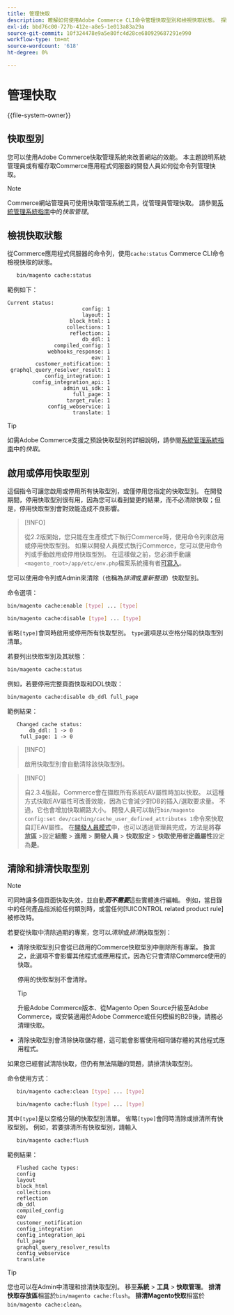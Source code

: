 ```yaml
---
title: 管理快取
description: 瞭解如何使用Adobe Commerce CLI命令管理快取型別和檢視快取狀態。 探索快取管理和最佳化技術。
exl-id: bbd76c00-727b-412e-a8e5-1e013a83a29a
source-git-commit: 10f324478e9a5e80fc4d28ce680929687291e990
workflow-type: tm+mt
source-wordcount: '618'
ht-degree: 0%

---
```


# 管理快取

{{file-system-owner}}

## 快取型別

您可以使用Adobe Commerce快取管理系統來改善網站的效能。 本主題說明系統管理員或有權存取Commerce應用程式伺服器的開發人員如何從命令列管理快取。

>[!NOTE]
>
>
>Commerce網站管理員可使用快取管理系統工具，從管理員管理快取。 請參閱[系統管理系統指南](https://experienceleague.adobe.com/en/docs/commerce-admin/systems/tools/cache-management)中的&#x200B;_快取管理_。


## 檢視快取狀態

從Commerce應用程式伺服器的命令列，使用`cache:status` Commerce CLI命令檢視快取的狀態。

```bash
   bin/magento cache:status
```

<!-- where `--bootstrap=` is a URL-encoded associative array of Commerce [application bootstrap parameters](../bootstrap/set-parameters.md) and values. -->

範例如下：

```
Current status:
                        config: 1
                        layout: 1
                    block_html: 1
                   collections: 1
                    reflection: 1
                        db_ddl: 1
               compiled_config: 1
             webhooks_response: 1
                           eav: 1
         customer_notification: 1
 graphql_query_resolver_result: 1
            config_integration: 1
        config_integration_api: 1
                  admin_ui_sdk: 1
                     full_page: 1
                   target_rule: 1
             config_webservice: 1
                     translate: 1
```

>[!TIP]
>
>如需Adobe Commerce支援之預設快取型別的詳細說明，請參閱[系統管理系統指南](https://experienceleague.adobe.com/en/docs/commerce-admin/systems/tools/cache-management#caches)中的&#x200B;_快取_。


## 啟用或停用快取型別

這個指令可讓您啟用或停用所有快取型別，或僅停用您指定的快取型別。 在開發期間，停用快取型別很有用，因為您可以看到變更的結果，而不必清除快取；但是，停用快取型別會對效能造成不良影響。

>[!INFO]
>
>從2.2版開始，您只能在生產模式下執行Commerce時，使用命令列來啟用或停用快取型別。 如果以開發人員模式執行Commerce，您可以使用命令列或手動啟用或停用快取型別。 在這樣做之前，您必須手動讓`<magento_root>/app/etc/env.php`檔案系統擁有者[可寫入](../../installation/prerequisites/file-system/overview.md)。

您可以使用命令列或Admin來清除（也稱為&#x200B;_排清_&#x200B;或&#x200B;_重新整理_）快取型別。

命令選項：

```bash
bin/magento cache:enable [type] ... [type]
```

```bash
bin/magento cache:disable [type] ... [type]
```

省略`[type]`會同時啟用或停用所有快取型別。 `type`選項是以空格分隔的快取型別清單。

<!-- `--bootstrap=` is a URL-encoded associative array of Commerce [application bootstrap parameters](../bootstrap/set-parameters.md#bootstrap-parameters) and values. -->

若要列出快取型別及其狀態：

```bash
bin/magento cache:status
```

例如，若要停用完整頁面快取和DDL快取：

```bash
bin/magento cache:disable db_ddl full_page
```

範例結果：

```
   Changed cache status:
       db_ddl: 1 -> 0
    full_page: 1 -> 0
```

>[!INFO]
>
>啟用快取型別會自動清除該快取型別。

>[!INFO]
>
>自2.3.4版起，Commerce會在擷取所有系統EAV屬性時加以快取。 以這種方式快取EAV屬性可改善效能，因為它會減少對DB的插入/選取要求量。 不過，它也會增加快取網路大小。 開發人員可以執行`bin/magento config:set dev/caching/cache_user_defined_attributes 1`命令來快取自訂EAV屬性。 在[開發人員模式](../bootstrap/application-modes.md)中，也可以透過管理員完成，方法是將&#x200B;**存放區** >設定&#x200B;**組態** > **進階** > **開發人員** > **快取設定** > **快取使用者定義屬性**&#x200B;設定為&#x200B;**是**。

## 清除和排清快取型別

>[!NOTE]
>
>可同時讓多個頁面快取失效，並自動&#x200B;**_而不需要_**&#x200B;這些實體進行編輯。 例如，當目錄中的任何產品指派給任何類別時，或當任何[!UICONTROL related product rule]被修改時。

若要從快取中清除過期的專案，您可以&#x200B;_清除_&#x200B;或&#x200B;_排清_&#x200B;快取型別：

- 清除快取型別只會從已啟用的Commerce快取型別中刪除所有專案。 換言之，此選項不會影響其他程式或應用程式，因為它只會清除Commerce使用的快取。

  停用的快取型別不會清除。

  >[!TIP]
  >
  >升級Adobe Commerce版本、從Magento Open Source升級至Adobe Commerce，或安裝適用於Adobe Commerce或任何模組的B2B後，請務必清理快取。

- 清除快取型別會清除快取儲存體，這可能會影響使用相同儲存體的其他程式應用程式。

如果您已經嘗試清除快取，但仍有無法隔離的問題，請排清快取型別。

命令使用方式：

```bash
   bin/magento cache:clean [type] ... [type]
```

```bash
   bin/magento cache:flush [type] ... [type]
```

其中`[type]`是以空格分隔的快取型別清單。 省略`[type]`會同時清除或排清所有快取型別。 例如，若要排清所有快取型別，請輸入

```bash
   bin/magento cache:flush
```

範例結果：

```
   Flushed cache types:
   config
   layout
   block_html
   collections
   reflection
   db_ddl
   compiled_config
   eav
   customer_notification
   config_integration
   config_integration_api
   full_page
   graphql_query_resolver_results
   config_webservice
   translate
```

>[!TIP]
>
>您也可以在Admin中清理和排清快取型別。 移至&#x200B;**系統** > **工具** > **快取管理**。 **排清快取存放區**&#x200B;相當於`bin/magento cache:flush`。 **排清Magento快取**&#x200B;相當於`bin/magento cache:clean`。
